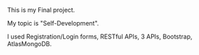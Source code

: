 This is my Final project.

My topic is "Self-Development".

I used Registration/Login forms, RESTful APIs, 3 APIs, Bootstrap, AtlasMongoDB. 
